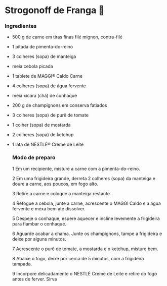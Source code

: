 # Strogonoff de Franga :chicken:

### Ingredientes

- 500 g de carne em tiras finas filé mignon, contra-filé

- 1 pitada de pimenta-do-reino

- 3 colheres (sopa) de manteiga

- meia cebola picada

- 1 tablete de MAGGI® Caldo Carne

- 4 colheres (sopa) de água fervente

- meia xícara (chá) de conhaque

- 200 g de champignons em conserva fatiados

- 3 colheres (sopa) de purê de tomate

- 1 colher (sopa) de mostarda

- 2 colheres (sopa) de ketchup

- 1 lata de NESTLÉ® Creme de Leite

  ### Modo de preparo

  1 Em um recipiente, misture a carne com a pimenta-do-reino.

  2 Em uma frigideira grande, derreta 2 colheres (sopa) da manteiga e doure a carne, aos poucos, em fogo alto.

  3 Retire a carne e coloque a manteiga restante.

  4 Refogue a cebola, junte a carne, acrescente o MAGGI Caldo e a água fervente e mexa bem até dissolver.

  5 Despeje o conhaque, espere aquecer e incline levemente a frigideira para flambar o conhaque.

  6 Aguarde acabar a chama. Junte os champignons, tampe a frigideira e deixe por alguns minutos.

  7 Acrescente o purê de tomate, a mostarda e o ketchup, misture bem.

  8 Abaixe o fogo, deixe por cerca de 5 minutos, com a frigideira tampada.

  9 Incorpore delicadamente o NESTLÉ Creme de Leite e retire do fogo antes de ferver. Sirva

